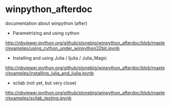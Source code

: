 winpython_afterdoc
==================

documentation about winpython (after)

* Parametrizing and using cython 

http://nbviewer.ipython.org/github/stonebig/winpython_afterdoc/blob/master/examples/using_cython_under_winpython32bit.ipynb

* Installing and using Julia / Ijulia / Julia_Magic 

http://nbviewer.ipython.org/github/stonebig/winpython_afterdoc/blob/master/examples/installing_julia_and_ijulia.ipynb


* scilab (not yet, but very close)

http://nbviewer.ipython.org/github/stonebig/winpython_afterdoc/blob/master/examples/scilab_testing.ipynb
